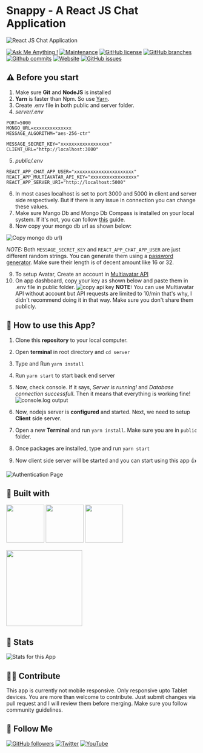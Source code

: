 # Snappy - A React JS Chat Application

![React JS Chat Application](https://user-images.githubusercontent.com/71302066/173806215-6cc26ebb-3608-41a5-bdf6-3febeb31634b.png)


[![Ask Me Anything !](https://img.shields.io/badge/Ask%20me-anything-1abc9c.svg)](https://github.com/Technical-Shubham-tech)
[![Maintenance](https://img.shields.io/badge/Maintained%3F-yes-green.svg)](https://github.com/Technical-Shubham-tech/chat-app/commits/main)
[![GitHub license](https://img.shields.io/github/license/Technical-Shubham-tech/chat-app)](https://github.com/Technical-Shubham-tech/chat-app/blob/main/LICENSE.md)
[![GitHub branches](https://badgen.net/github/branches/Technical-Shubham-tech/chat-app/)](https://github.com/Technical-Shubham-tech/chat-app/branches)
[![Github commits](https://badgen.net/github/commits/Technical-Shubham-tech/chat-app/main)](https://github.com/Technical-Shubham-tech/chat-app/commits/)
[![Website](https://img.shields.io/website-up-down-green-red/http/shields.io.svg)](https://snappy-chatapp.netlify.app/)
[![GitHub issues](https://img.shields.io/github/issues/Technical-Shubham-tech/chat-app)](https://github.com/Technical-Shubham-tech/chat-app/issues)

## ⚠️ Before you start
1. Make sure **Git** and **NodeJS** is installed
2. **Yarn** is faster than Npm. So use [Yarn](https://classic.yarnpkg.com/lang/en/docs/install/).
3. Create .env file in both public and server folder.
4. _server/.env_
```
PORT=5000
MONGO_URL=xxxxxxxxxxxxxx
MESSAGE_ALGORITHM="aes-256-ctr"

MESSAGE_SECRET_KEY="xxxxxxxxxxxxxxxxxx"
CLIENT_URL="http://localhost:3000"
```
5. _public/.env_
```
REACT_APP_CHAT_APP_USER="xxxxxxxxxxxxxxxxxxxxxx"
REACT_APP_MULTIAVATAR_API_KEY="xxxxxxxxxxxxxxxxx"
REACT_APP_SERVER_URI="http://localhost:5000"
```

6. In most cases localhost is set to port 3000 and 5000 in client and server side respectively. But if there is any issue in connection you can change these values.
7. Make sure Mango Db and Mongo Db Compass is installed on your local system. If it's not, you can follow [this](https://www.mongodb.com/docs/manual/tutorial/) guide.
8. Now copy your mongo db url as shown below:

![Copy mongo db url](https://user-images.githubusercontent.com/71302066/173810573-e01250c2-8929-46dc-8adb-3fcd6f16e59c.png))

*NOTE:* Both `MESSAGE_SECRET_KEY` and `REACT_APP_CHAT_APP_USER` are just different random strings. You can generate them using a [password generator](https://passwordsgenerator.net/). Make sure their length is of decent amount like 16 or 32.

9. To setup Avatar, Create an account in [Multiavatar API](https://multiavatar.com)
10. On app dashboard, copy your key as shown below and paste them in .env file in public folder.
![copy api key](https://user-images.githubusercontent.com/71302066/173812498-cbbd0dca-4cfc-494f-9aee-f3acfdb5e339.png)
**NOTE:** You can use Multiavatar API without account but API requests are limited to 10/min that's why, I didn't recommend doing it in that way.
Make sure you don't share them publicly.

## 📌 How to use this App?
1. Clone this **repository** to your local computer.
2. Open **terminal** in root directory and `cd server`
3. Type and Run `yarn install`
4. Run `yarn start` to start back end server
5. Now, check console. If it says, _Server is running!_ and _Database connection successfull_. Then it means that everything is working fine!
![console.log output](https://user-images.githubusercontent.com/71302066/173813948-8dfe60a2-5a26-4174-987e-bb8e6f6c2c02.png)

6. Now, nodejs server is **configured** and started. Next, we need to setup **Client** side server.
7. Open a new **Terminal** and run `yarn install`. Make sure you are in `public` folder.
8. Once packages are installed, type and run `yarn start`
9. Now client side server will be started and you can start using this app :+1:

![Authentication Page](https://user-images.githubusercontent.com/71302066/173814643-c1e05a3c-7089-4e79-b1b2-25ddf987cb8b.png)

## 📃 Built with
[<img src="https://media3.giphy.com/media/ln7z2eWriiQAllfVcn/200w.webp" width="100">](https://www.javascript.com/)
[<img src="https://i.giphy.com/media/eNAsjO55tPbgaor7ma/200w.webp" width="100">](https://reactjs.org/)
[<img src="https://media3.giphy.com/media/kdFc8fubgS31b8DsVu/giphy.webp" width="100">](https://nodejs.org/)
<br /><br />
<img src="https://img.shields.io/badge/MongoDB-4EA94B?style=for-the-badge&logo=mongodb&logoColor=white" width="200" />

## 🔧 Stats

![Stats for this App](https://user-images.githubusercontent.com/71302066/173817276-26d0d2ea-c47a-4e57-b267-16436150749d.svg)

## 🙌🏼 Contribute
This app is currently not mobile responsive. Only responsive upto Tablet devices. You are more than welcome to contribute. Just submit changes via pull request and I will review them before merging. Make sure you follow community guidelines.

## 🚀 Follow Me
[![GitHub followers](https://img.shields.io/github/followers/Technical-Shubham-tech?style=social&label=Follow&maxAge=2592000)](https://github.com/Technical-Shubham-tech)
[![Twitter](https://img.shields.io/twitter/url?style=social&url=https%3A%2F%2Ftwitter.com%2FTechnicalShubam)](https://twitter.com/intent/tweet?text=Wow:&url=https%3A%2F%2Fgithub.com%2FTechnical-Shubham-tech%2Fmedical-chat-app)
[![YouTube](https://img.shields.io/badge/YouTube-FF0000?style=for-the-badge&logo=youtube&logoColor=white)](https://www.youtube.com/channel/UCNAz_hUVBG2ZUN8TVm0bmYw)
